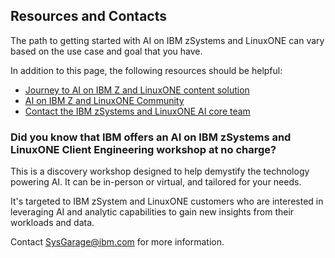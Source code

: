 ## Resources and Contacts

The path to getting started with AI on IBM zSystems and LinuxONE can vary based on the use case and goal that you have.

In addition to this page, the following resources should be helpful:

- [Journey to AI on IBM Z and LinuxONE content solution](https://www.ibm.com/support/z-content-solutions/journey-to-ai-on-z/)
- [AI on IBM Z and LinuxONE Community](https://ibm.biz/BdPBud)
- [Contact the IBM zSystems and LinuxONE AI core team](mailto:aionz@us.ibm.com)

### Did you know that IBM offers an AI on IBM zSystems and LinuxONE Client Engineering workshop at no charge?

This is a discovery workshop designed to help demystify the technology powering AI. It can be in-person or virtual, and tailored for your needs.

It's targeted to IBM zSystem and LinuxONE customers who are interested in leveraging AI and analytic capabilities to gain new insights from their workloads and data.

Contact [SysGarage@ibm.com](mailto:sysgarage@ibm.com) for more information.
